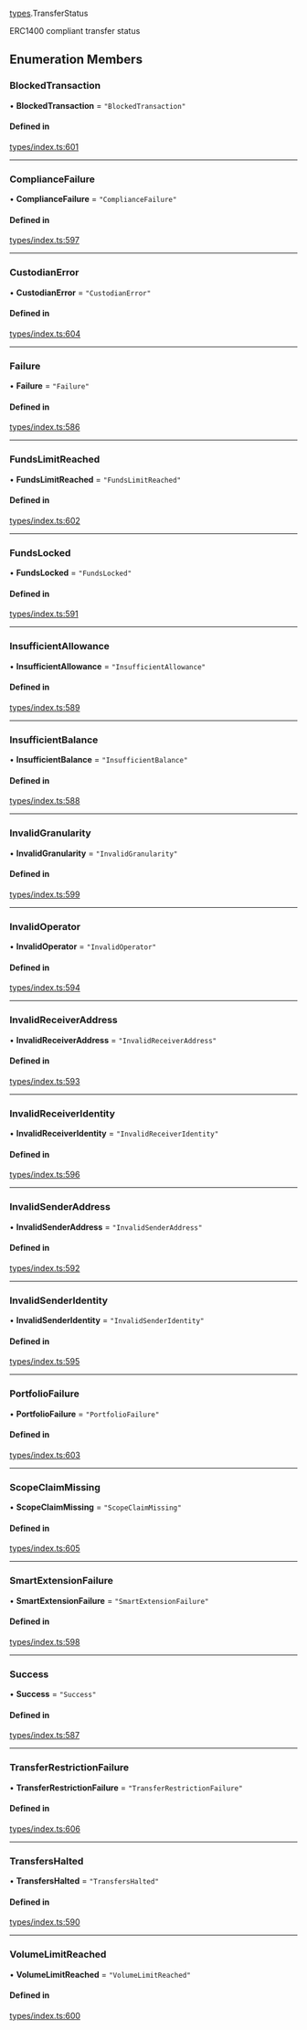 [types](../../Modules/Types/Types.md).TransferStatus

ERC1400 compliant transfer status

## Enumeration Members

### BlockedTransaction

• **BlockedTransaction** = ``"BlockedTransaction"``

#### Defined in

[types/index.ts:601](https://github.com/PolymeshAssociation/polymesh-sdk/blob/15be87e8/src/types/index.ts#L601)

___

### ComplianceFailure

• **ComplianceFailure** = ``"ComplianceFailure"``

#### Defined in

[types/index.ts:597](https://github.com/PolymeshAssociation/polymesh-sdk/blob/15be87e8/src/types/index.ts#L597)

___

### CustodianError

• **CustodianError** = ``"CustodianError"``

#### Defined in

[types/index.ts:604](https://github.com/PolymeshAssociation/polymesh-sdk/blob/15be87e8/src/types/index.ts#L604)

___

### Failure

• **Failure** = ``"Failure"``

#### Defined in

[types/index.ts:586](https://github.com/PolymeshAssociation/polymesh-sdk/blob/15be87e8/src/types/index.ts#L586)

___

### FundsLimitReached

• **FundsLimitReached** = ``"FundsLimitReached"``

#### Defined in

[types/index.ts:602](https://github.com/PolymeshAssociation/polymesh-sdk/blob/15be87e8/src/types/index.ts#L602)

___

### FundsLocked

• **FundsLocked** = ``"FundsLocked"``

#### Defined in

[types/index.ts:591](https://github.com/PolymeshAssociation/polymesh-sdk/blob/15be87e8/src/types/index.ts#L591)

___

### InsufficientAllowance

• **InsufficientAllowance** = ``"InsufficientAllowance"``

#### Defined in

[types/index.ts:589](https://github.com/PolymeshAssociation/polymesh-sdk/blob/15be87e8/src/types/index.ts#L589)

___

### InsufficientBalance

• **InsufficientBalance** = ``"InsufficientBalance"``

#### Defined in

[types/index.ts:588](https://github.com/PolymeshAssociation/polymesh-sdk/blob/15be87e8/src/types/index.ts#L588)

___

### InvalidGranularity

• **InvalidGranularity** = ``"InvalidGranularity"``

#### Defined in

[types/index.ts:599](https://github.com/PolymeshAssociation/polymesh-sdk/blob/15be87e8/src/types/index.ts#L599)

___

### InvalidOperator

• **InvalidOperator** = ``"InvalidOperator"``

#### Defined in

[types/index.ts:594](https://github.com/PolymeshAssociation/polymesh-sdk/blob/15be87e8/src/types/index.ts#L594)

___

### InvalidReceiverAddress

• **InvalidReceiverAddress** = ``"InvalidReceiverAddress"``

#### Defined in

[types/index.ts:593](https://github.com/PolymeshAssociation/polymesh-sdk/blob/15be87e8/src/types/index.ts#L593)

___

### InvalidReceiverIdentity

• **InvalidReceiverIdentity** = ``"InvalidReceiverIdentity"``

#### Defined in

[types/index.ts:596](https://github.com/PolymeshAssociation/polymesh-sdk/blob/15be87e8/src/types/index.ts#L596)

___

### InvalidSenderAddress

• **InvalidSenderAddress** = ``"InvalidSenderAddress"``

#### Defined in

[types/index.ts:592](https://github.com/PolymeshAssociation/polymesh-sdk/blob/15be87e8/src/types/index.ts#L592)

___

### InvalidSenderIdentity

• **InvalidSenderIdentity** = ``"InvalidSenderIdentity"``

#### Defined in

[types/index.ts:595](https://github.com/PolymeshAssociation/polymesh-sdk/blob/15be87e8/src/types/index.ts#L595)

___

### PortfolioFailure

• **PortfolioFailure** = ``"PortfolioFailure"``

#### Defined in

[types/index.ts:603](https://github.com/PolymeshAssociation/polymesh-sdk/blob/15be87e8/src/types/index.ts#L603)

___

### ScopeClaimMissing

• **ScopeClaimMissing** = ``"ScopeClaimMissing"``

#### Defined in

[types/index.ts:605](https://github.com/PolymeshAssociation/polymesh-sdk/blob/15be87e8/src/types/index.ts#L605)

___

### SmartExtensionFailure

• **SmartExtensionFailure** = ``"SmartExtensionFailure"``

#### Defined in

[types/index.ts:598](https://github.com/PolymeshAssociation/polymesh-sdk/blob/15be87e8/src/types/index.ts#L598)

___

### Success

• **Success** = ``"Success"``

#### Defined in

[types/index.ts:587](https://github.com/PolymeshAssociation/polymesh-sdk/blob/15be87e8/src/types/index.ts#L587)

___

### TransferRestrictionFailure

• **TransferRestrictionFailure** = ``"TransferRestrictionFailure"``

#### Defined in

[types/index.ts:606](https://github.com/PolymeshAssociation/polymesh-sdk/blob/15be87e8/src/types/index.ts#L606)

___

### TransfersHalted

• **TransfersHalted** = ``"TransfersHalted"``

#### Defined in

[types/index.ts:590](https://github.com/PolymeshAssociation/polymesh-sdk/blob/15be87e8/src/types/index.ts#L590)

___

### VolumeLimitReached

• **VolumeLimitReached** = ``"VolumeLimitReached"``

#### Defined in

[types/index.ts:600](https://github.com/PolymeshAssociation/polymesh-sdk/blob/15be87e8/src/types/index.ts#L600)
